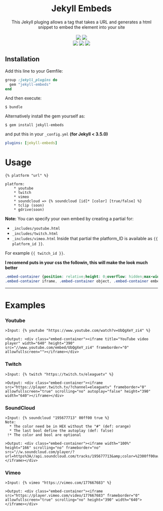 <h1 align="center">Jekyll Embeds</h1>
<p align="center">This Jekyll pluging allows a tag that takes a URL and generates a html snippet to embed the element into your site<br><br><a href="#"><img src="https://badge.fury.io/rb/jekyll-embeds.svg"/></a> <a href="/LICENSE"><img src="https://badges.frapsoft.com/os/mit/mit.svg?v=103"/></a><br>
<a href="https://rubygems.org/gems/jekyll"><img src="https://img.shields.io/badge/jeykll-%5E3.8-orange.svg"/></a>
<a href="https://rubygems.org/gems/rake"><img src="https://img.shields.io/badge/rake-%5E1.10-orange.svg"/></a>
<a href="https://rubygems.org/gems/bundler"><img src="https://img.shields.io/badge/bundler-%5E10.0-orange.svg"/></a>
</p>


## Installation

Add this line to your Gemfile:

```ruby
group :jekyll_plugins do
  gem "jekyll-embeds"
end
```

And then execute:

    $ bundle


Alternatively install the gem yourself as:

    $ gem install jekyll-embeds

and put this in your ``_config.yml`` **(for Jekyll < 3.5.0)**

```yaml
plugins: [jekyll-embeds]
```


# Usage
```
{% platform "url" %}

platform:
    * youtube
    * twitch
    * vimeo
    * soundcloud => {% soundcloud [id]* [color] [true/false] %}
    * tclip (soon)
    * gdrive(soon)
```
**Note:** You can specify your own embed by creating a partial for:
* ``_includes/youtube.html``
* ``_includes/twitch.html``
* ``_includes/vimeo.html``
Inside that partial the platform_ID is available as ``{{ platform_id }}``.

For example ``{{ twitch_id }}``.


**I recomend puts in your css the followin, this will make the look much better**

```css
.embed-container {position: relative;height: 0;overflow: hidden;max-width: 100%;}
.embed-container iframe, .embed-container object, .embed-container embed {position: absolute;top: 0;left: 0;width: 100%;height: 100%;}
```


___



# Examples

### Youtube
```
>Input: {% youtube "https://www.youtube.com/watch?v=UbQgXeY_zi4" %}

>Output: <div class="embed-container"><iframe title="YouTube video player" width="640" height="390" src="//www.youtube.com/embed/UbQgXeY_zi4" frameborder="0" allowfullscreen=""></iframe></div>
```


### Twitch
```
>Input: {% twitch "https://twitch.tv/eleaguetv" %}

>Output: <div class="embed-container"><iframe src="https://player.twitch.tv/?channel=eleaguetv" frameborder="0" allowfullscreen="true" scrolling="no" autoplay="false" height="390" width="640"></iframe></div>
```


### SoundCloud
```
>Input: {% soundcloud "195677713" 00ff00 true %}
Note:
  * The color need be in HEX without the "#" (def: orange)
  * The last bool define the autoplay (def: false)
 !* The color and bool are optional

>Output: <div class="embed-container"><iframe width="100%" height="166" scrolling="no" frameborder="no" src="//w.soundcloud.com/player/?url=https%3A//api.soundcloud.com/tracks/195677713&amp;color=%2300ff00auto_play=true&amp;visual=true"></iframe></div>
```


### Vimeo
```
>Input: {% vimeo "https://vimeo.com/177667683" %}

>Output: <div class="embed-container"><iframe src="https://player.vimeo.com/video/177667683" frameborder="0" allowfullscreen="true" scrolling="no" height="390" width="640"></iframe></div>
```
